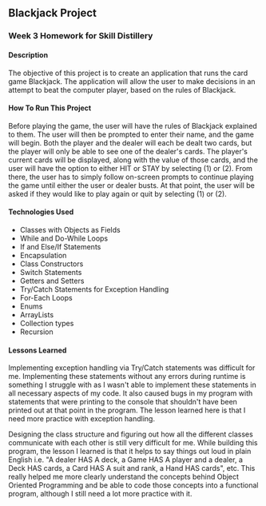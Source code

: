 ## Blackjack Project

### Week 3 Homework for Skill Distillery

#### Description 

The objective of this project is to create an application that runs the card game Blackjack. The application will allow the user to make decisions in an attempt to beat the computer player, based on the rules of Blackjack.

#### How To Run This Project

Before playing the game, the user will have the rules of Blackjack explained to them. The user will then be prompted to enter their name, and the game will begin. Both the player and the dealer will each be dealt two cards, but the player will only be able to see one of the dealer's cards. The player's current cards will be displayed, along with the value of those cards, and the user will have the option to either HIT or STAY by selecting (1) or (2). From there, the user has to simply follow on-screen prompts to continue playing the game until either the user or dealer busts. At that point, the user will be asked if they would like to play again or quit by selecting (1) or (2).

#### Technologies Used

* Classes with Objects as Fields
* While and Do-While Loops
* If and Else/If Statements
* Encapsulation
* Class Constructors
* Switch Statements
* Getters and Setters
* Try/Catch Statements for Exception Handling
* For-Each Loops
* Enums
* ArrayLists
* Collection types
* Recursion 


#### Lessons Learned

Implementing exception handling via Try/Catch statements was difficult for me. Implementing these statements without any errors during runtime is something I struggle with as I wasn't able to implement these statements in all necessary aspects of my code. It also caused bugs in my program with statements that were printing to the console that shouldn't have been printed out at that point in the program. The lesson learned here is that I need more practice with exception handling. 

Designing the class structure and figuring out how all the different classes communicate with each other is still very difficult for me. While building this program, the lesson I learned is that it helps to say things out loud in plain English i.e. "A dealer HAS A deck, a Game HAS A player and a dealer, a Deck HAS cards, a Card HAS A suit and rank, a Hand HAS cards", etc. This really helped me more clearly understand the concepts behind Object Oriented Programming and be able to code those concepts into a functional program, although I still need a lot more practice with it. 
